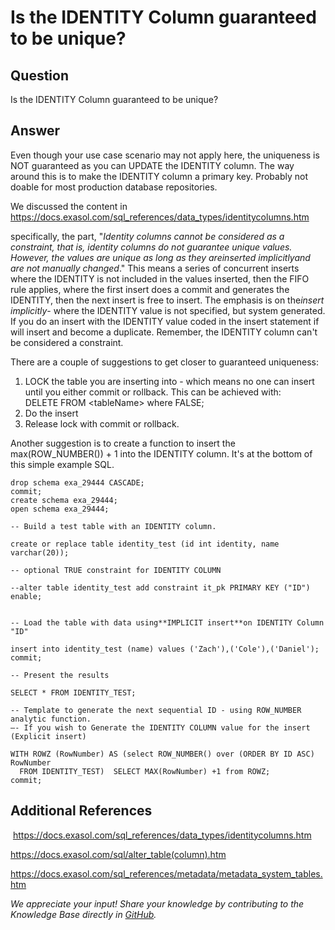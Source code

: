 # Is the IDENTITY Column guaranteed to be unique? 
## Question

Is the IDENTITY Column guaranteed to be unique? 

## Answer

Even though your use case scenario may not apply here, the uniqueness is NOT guaranteed as you can UPDATE the IDENTITY column. The way around this is to make the IDENTITY column a primary key. Probably not doable for most production database repositories.

We discussed the content in <https://docs.exasol.com/sql_references/data_types/identitycolumns.htm>

specifically, the part, "*Identity columns cannot be considered as a constraint, that is, identity columns do not guarantee unique values. However, the values are unique as long as they areinserted implicitlyand are not manually changed*." This means a series of concurrent inserts where the IDENTITY is not included in the values inserted, then the FIFO rule applies, where the first insert does a commit and generates the IDENTITY, then the next insert is free to insert. The emphasis is on the*insert implicitly*- where the IDENTITY value is not specified, but system generated. If you do an insert with the IDENTITY value coded in the insert statement if will insert and become a duplicate. Remember, the IDENTITY column can't be considered a constraint.

There are a couple of suggestions to get closer to guaranteed uniqueness:  
1. LOCK the table you are inserting into - which means no one can insert until you either commit or rollback. This can be achieved with:  
DELETE FROM &lt;tableName&gt; where FALSE;  
2. Do the insert  
3. Release lock with commit or rollback.

Another suggestion is to create a function to insert the max(ROW_NUMBER()) + 1 into the IDENTITY column. It's at the bottom of this simple example SQL.


```
drop schema exa_29444 CASCADE; 
commit; 
create schema exa_29444; 
open schema exa_29444; 

-- Build a test table with an IDENTITY column.  

create or replace table identity_test (id int identity, name varchar(20)); 

-- optional TRUE constraint for IDENTITY COLUMN  

--alter table identity_test add constraint it_pk PRIMARY KEY ("ID") enable;


-- Load the table with data using**IMPLICIT insert**on IDENTITY Column "ID"  

insert into identity_test (name) values ('Zach'),('Cole'),('Daniel'); 
commit; 

-- Present the results  

SELECT * FROM IDENTITY_TEST; 
 
-- Template to generate the next sequential ID - using ROW_NUMBER analytic function.  
–- If you wish to Generate the IDENTITY COLUMN value for the insert (Explicit insert)  

WITH ROWZ (RowNumber) AS (select ROW_NUMBER() over (ORDER BY ID ASC) RowNumber 
  FROM IDENTITY_TEST)  SELECT MAX(RowNumber) +1 from ROWZ; 
commit; 
```
## Additional References

 <https://docs.exasol.com/sql_references/data_types/identitycolumns.htm>

<https://docs.exasol.com/sql/alter_table(column).htm>

<https://docs.exasol.com/sql_references/metadata/metadata_system_tables.htm>

*We appreciate your input! Share your knowledge by contributing to the Knowledge Base directly in [GitHub](https://github.com/exasol/public-knowledgebase).* 
